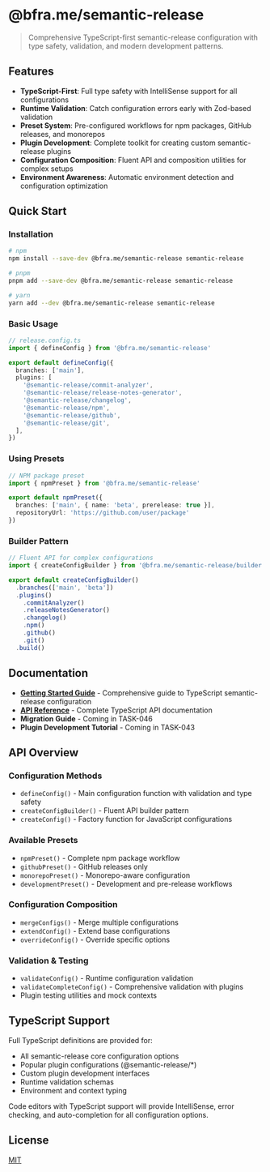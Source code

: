 # @bfra.me/semantic-release

> Comprehensive TypeScript-first semantic-release configuration with type safety, validation, and modern development patterns.

## Features

- **TypeScript-First**: Full type safety with IntelliSense support for all configurations
- **Runtime Validation**: Catch configuration errors early with Zod-based validation
- **Preset System**: Pre-configured workflows for npm packages, GitHub releases, and monorepos
- **Plugin Development**: Complete toolkit for creating custom semantic-release plugins
- **Configuration Composition**: Fluent API and composition utilities for complex setups
- **Environment Awareness**: Automatic environment detection and configuration optimization

## Quick Start

### Installation

```sh
# npm
npm install --save-dev @bfra.me/semantic-release semantic-release

# pnpm
pnpm add --save-dev @bfra.me/semantic-release semantic-release

# yarn
yarn add --dev @bfra.me/semantic-release semantic-release
```

### Basic Usage

```typescript
// release.config.ts
import { defineConfig } from '@bfra.me/semantic-release'

export default defineConfig({
  branches: ['main'],
  plugins: [
    '@semantic-release/commit-analyzer',
    '@semantic-release/release-notes-generator',
    '@semantic-release/changelog',
    '@semantic-release/npm',
    '@semantic-release/github',
    '@semantic-release/git',
  ],
})
```

### Using Presets

```typescript
// NPM package preset
import { npmPreset } from '@bfra.me/semantic-release'

export default npmPreset({
  branches: ['main', { name: 'beta', prerelease: true }],
  repositoryUrl: 'https://github.com/user/package'
})
```

### Builder Pattern

```typescript
// Fluent API for complex configurations
import { createConfigBuilder } from '@bfra.me/semantic-release/builder'

export default createConfigBuilder()
  .branches(['main', 'beta'])
  .plugins()
    .commitAnalyzer()
    .releaseNotesGenerator()
    .changelog()
    .npm()
    .github()
    .git()
  .build()
```

## Documentation

- **[Getting Started Guide](./docs/getting-started.md)** - Comprehensive guide to TypeScript semantic-release configuration
- **[API Reference](./src/index.ts)** - Complete TypeScript API documentation
- **Migration Guide** - Coming in TASK-046
- **Plugin Development Tutorial** - Coming in TASK-043

## API Overview

### Configuration Methods

- `defineConfig()` - Main configuration function with validation and type safety
- `createConfigBuilder()` - Fluent API builder pattern
- `createConfig()` - Factory function for JavaScript configurations

### Available Presets

- `npmPreset()` - Complete npm package workflow
- `githubPreset()` - GitHub releases only
- `monorepoPreset()` - Monorepo-aware configuration
- `developmentPreset()` - Development and pre-release workflows

### Configuration Composition

- `mergeConfigs()` - Merge multiple configurations
- `extendConfig()` - Extend base configurations
- `overrideConfig()` - Override specific options

### Validation & Testing

- `validateConfig()` - Runtime configuration validation
- `validateCompleteConfig()` - Comprehensive validation with plugins
- Plugin testing utilities and mock contexts

## TypeScript Support

Full TypeScript definitions are provided for:

- All semantic-release core configuration options
- Popular plugin configurations (@semantic-release/\*)
- Custom plugin development interfaces
- Runtime validation schemas
- Environment and context typing

Code editors with TypeScript support will provide IntelliSense, error checking, and auto-completion for all configuration options.

## License

[MIT](../../LICENSE.md)
